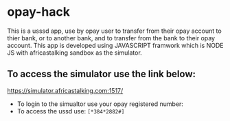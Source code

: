 # opay-hack
This is a usssd app, use by opay user to transfer from their opay account to thier bank, or to another bank, and to transfer from the bank to their opay account.
This app is developed using JAVASCRIPT framwork which is NODE JS with africastalking sandbox as the simulator.

## To access the simulator use the link below:
https://simulator.africastalking.com:1517/

- To login to the simualtor use your opay registered number:
- To access the ussd use: ```[*384*2882#]```





